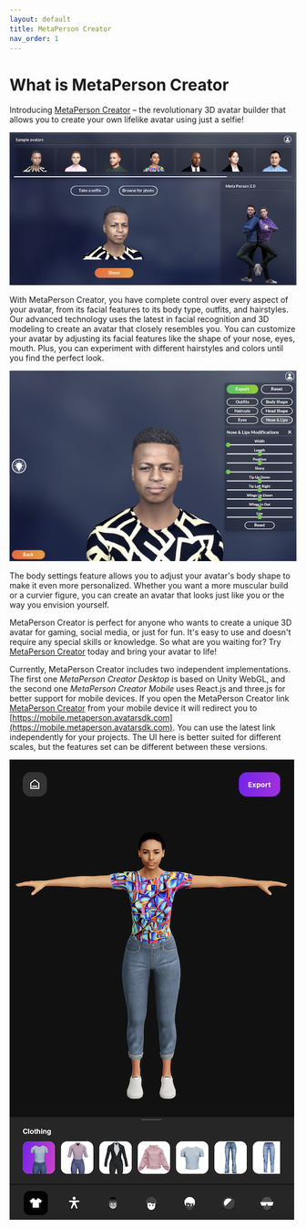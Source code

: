 ```yaml
---
layout: default
title: MetaPerson Creator 
nav_order: 1
---
```


# [](#header-1)What is MetaPerson Creator

Introducing [MetaPerson Creator](https://metaperson.avatarsdk.com) – the revolutionary 3D avatar builder that allows you to create your own lifelike avatar using just a selfie! 

![](assets/img/creator.png)

With MetaPerson Creator, you have complete control over every aspect of your avatar, from its facial features to its body type, outfits, and hairstyles.
Our advanced technology uses the latest in facial recognition and 3D modeling to create an avatar that closely resembles you. You can customize your avatar by adjusting its facial features like the shape of your nose, eyes, mouth. Plus, you can experiment with different hairstyles and colors until you find the perfect look.

![](assets/img/facial_features.png)

The body settings feature allows you to adjust your avatar's body shape to make it even more personalized. Whether you want a more muscular build or a curvier figure, you can create an avatar that looks just like you or the way you envision yourself.

MetaPerson Creator is perfect for anyone who wants to create a unique 3D avatar for gaming, social media, or just for fun. It's easy to use and doesn't require any special skills or knowledge. So what are you waiting for? Try [MetaPerson Creator](https://metaperson.avatarsdk.com) today and bring your avatar to life!

Currently, MetaPerson Creator includes two independent implementations. The first one *MetaPerson Creator Desktop* is based on Unity WebGL, and the second one *MetaPerson Creator Mobile* uses React.js and three.js for better support for mobile devices. If you open the MetaPerson Creator link [MetaPerson Creator](https://metaperson.avatarsdk.com) from your mobile device it will redirect you to [https://mobile.metaperson.avatarsdk.com](https://mobile.metaperson.avatarsdk.com). You can use the latest link independently for your projects. The UI here is better suited for different scales, but the features set can be different between these versions. 

![](assets/img/mobile_creator.png)

